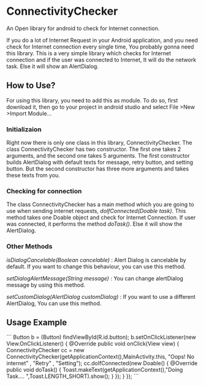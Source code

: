 # ConnectivityChecker
An Open library for android to check for Internet connection.

If you do a lot of Internet Request in your Android application, and you need check for Internet connection every single time,
You probably gonna need this library. This is a very simple library which checks for Internet connection and if the user was connected to Internet, It will do the network task. Else it will show an AlertDialog. 

<h2>How to Use?</h2>
For using this library, you need to add this as module. To do so, first download it, then go to your project in android studio and select File >New >Import Module... 

<h3>Initializaion</h3>
  Right now there is only one class in this library, ConnectivityChecker.
  The class ConnectivityChecker has two constructor. The first one takes 2 arguments, and the second one takes 5 arguments. 
  The first constructor builds AlertDialog with default texts for message, retry button, and setting button. But the second constructor has three more arguments and takes these texts from you.
  
<h3>Checking for connection</h3>
The class ConnectivityChecker has a main method which you are going to use when sending internet requests, <i>doIfConnected(Doable task)</i>. This method takes one Doable object and check for Internet Connection. If user was connected, it performs the method <i>doTask()</i>. Else it will show the AlertDialog. 

<h3>Other Methods</h3>
<i>isDialogCancelable(Boolean cancelable)</i> : Alert Dialog is cancelable by default. If you want to change this behaviour, you can use this method.

<i>setDialogAlertMessage(String message)</i> : You can change alertDialog message by using this method.

<i>setCustomDialog(AlertDialog customDialog)</i> : If you want to use a different AlertDialog, You can use this method. 

<h2>Usage Example</h2>
```
Button b = (Button) findViewById(R.id.button);
b.setOnClickListener(new View.OnClickListener() {
            @Override
            public void onClick(View view) {
                ConnectivityChecker cc = new ConnectivityChecker(getApplicationContext(),MainActivity.this, "Oops! No internet" , "Retry" , "Setting");
                cc.doIfConnected(new Doable() {
                    @Override
                    public void doTask() {
                        Toast.makeText(getApplicationContext(),"Doing Task.... ",Toast.LENGTH_SHORT).show();
                    }
                });
            }
        });
```
